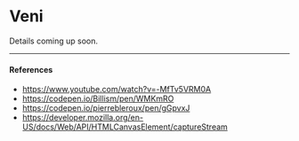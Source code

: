 # Veni

Details coming up soon.
<hr>

#### References 
- https://www.youtube.com/watch?v=-MfTv5VRM0A
- https://codepen.io/Billism/pen/WMKmRO
- https://codepen.io/pierrebleroux/pen/gGpvxJ
- https://developer.mozilla.org/en-US/docs/Web/API/HTMLCanvasElement/captureStream
